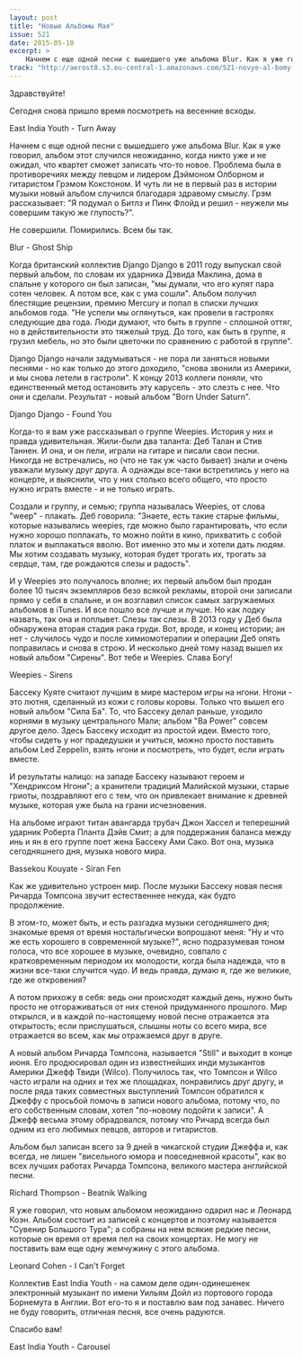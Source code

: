 ```yaml
---
layout: post
title: "Новые Альбомы Мая"
issue: 521
date: 2015-05-10
excerpt: >
    Начнем с еще одной песни с вышедшего уже альбома Blur. Как я уже говорил, альбом этот случился неожиданно, когда никто уже и не ожидал, что квартет сможет записать что-то новое. Проблема была в противоречиях между певцом и лидером Дэймоном Олборном и гитаристом Грэмом Кокстоном. И чуть ли не в первый раз в истории музыки новый альбом случился благодаря здравому смыслу. Грэм рассказывает: "Я подумал о Битлз и Пинк Флойд и решил - неужели мы совершим такую же глупость?".
track: "http://aerost8.s3.eu-central-1.amazonaws.com/521-novye-al-bomy-maja.mp3"
---
```


Здравствуйте!

Сегодня снова пришло время посмотреть на весенние всходы.

East India Youth - Turn Away

Начнем с еще одной песни с вышедшего уже альбома Blur. Как я уже говорил, альбом этот случился неожиданно, когда никто уже и не ожидал, что квартет сможет записать что-то новое. Проблема была в противоречиях между певцом и лидером Дэймоном Олборном и гитаристом Грэмом Кокстоном. И чуть ли не в первый раз в истории музыки новый альбом случился благодаря здравому смыслу. Грэм рассказывает: "Я подумал о Битлз и Пинк Флойд и решил - неужели мы совершим такую же глупость?".

Не совершили. Помирились. Всем бы так.

Blur - Ghost Ship

Когда британский коллектив Django Django в 2011 году выпускал свой первый альбом, по словам их ударника Дэвида Маклина, дома в спальне у которого он был записан, "мы думали, что его купят пара сотен человек. А потом все, как с ума сошли". Альбом получил блестящие рецензии, премию Mercury и попал в списки лучших альбомов года. "Не успели мы оглянуться, как провели в гастролях следующие два года. Люди думают, что быть в группе - сплошной оттяг, но в действительности это тяжелый труд. До того, как быть в группе, я грузил мебель, но это были цветочки по сравнению с работой в группе".

Django Django начали задумываться - не пора ли заняться новыми песнями - но как только до этого доходило, "снова звонили из Америки, и мы снова летели в гастроли". К концу 2013 коллеги поняли, что единственный метод остановить эту карусель - это слезть с нее. Что они и сделали. Результат - новый альбом "Born Under Saturn".

Django Django - Found You

Когда-то я вам уже рассказывал о группе Weepies. История у них и правда удивительная. Жили-были два таланта: Деб Талан и Стив Таннен. И она, и он пели, играли на гитаре и писали свои песни. Никогда не встречались, но (что не так уж часто бывает) знали и очень уважали музыку друг друга. А однажды все-таки встретились у него на концерте, и выяснили, что у них столько всего общего, что просто нужно играть вместе - и не только играть.

Создали и группу, и семью; группа называлась Weepies, от слова "weep" - плакать. Деб говорила: "Знаете, есть такие старые фильмы, которые назывались weepies, где можно было гарантировать, что если нужно хорошо поплакать, то можно пойти в кино, прихватить с собой платок и выплакаться вволю. Вот именно это мы и хотели дать людям. Мы хотим создавать музыку, которая будет трогать их, трогать за сердце, там, где рождаются слезы и радость".

И у Weepies это получалось вполне; их первый альбом был продан более 10 тысяч экземпляров безо всякой рекламы, второй они записали прямо у себя в спальне, и он возглавил список самых загружаемых альбомов в iTunes. И все пошло все лучше и лучше. Но как лодку назвать, так она и поплывет. Слезы так слезы. В 2013 году у Деб была обнаружена вторая стадия рака груди. Вот, вроде, и конец истории; ан нет - случилось чудо и после химиомотерапии и операции Деб опять поправилась и снова в строю. И несколько дней тому назад вышел их новый альбом "Сирены". Вот тебе и Weepies. Слава Богу!

Weepies - Sirens

Бассеку Куяте считают лучшим в мире мастером игры на нгони. Нгони - это лютня, сделанный из кожи с головы коровы. Только что вышел его новый альбом "Сила Ба". То, что Бассеку делал раньше, уходило корнями в музыку центрального Мали; альбом "Ba Power" совсем другое дело. Здесь Бассеку исходит из простой идеи. Вместо того, чтобы сидеть у ног прадедушки и учиться, можно просто поставить альбом Led Zeppelin, взять нгони и посмотреть, что будет, если играть вместе.

И результаты налицо: на западе Бассеку называют героем и "Хендриксом Нгони"; а хранители традиций Малийской музыки, старые гриоты, поздравляют его с тем, что он привлекает внимание к древней музыке, которая уже была на грани исчезновения.

На альбоме играют титан авангарда трубач Джон Хассел и теперешний ударник Роберта Планта Дэйв Смит; а для поддержания баланса между инь и ян в его группе поет жена Бассеку Ами Сако. Вот она, музыка сегодняшнего дня, музыка нового мира.

Bassekou Kouyate - Siran Fen

Как же удивительно устроен мир. После музыки Бассеку новая песня Ричарда Томпсона звучит естественнее некуда, как будто продолжение.

В этом-то, может быть, и есть разгадка музыки сегодняшнего дня; знакомые время от время ностальгически вопрошают меня: "Ну и что же есть хорошего в современной музыке?", ясно подразумевая тоном голоса, что все хорошее в музыке, очевидно, совпало с кратковременным периодом их молодости, когда была надежда, что в жизни все-таки случится чудо. И ведь правда, думаю я, где же великие, где же откровения?

А потом прихожу в себя: ведь они происходят каждый день, нужно быть просто не отгораживаться от них стеной придуманного прошлого. Мир открылся, и в каждой по-настоящему новой песне отражается эта открытость; если прислушаться, слышны ноты со всего мира, все отражается во всем, как мы отражаемся друг в друге.

А новый альбом Ричарда Томпсона, называется "Still" и выходит в конце июня. Его продюсировал один из известнейших инди музыкантов Америки Джефф Твиди (Wilco). Получилось так, что Томпсон и Wilco часто играли на одних и тех же площадках, понравились друг другу, и после ряда таких совместных выступлений Томпсон обратился к Джеффу с просьбой помочь в записи нового альбома, потому что, по его собственным словам, хотел "по-новому подойти к записи". А Джефф весьма этому обрадовался, потому что Ричард всегда был одним из его любимых певцов, авторов и гитаристов.

Альбом был записан всего за 9 дней в чикагской студии Джеффа и, как всегда, не лишен "висельного юмора и повседневной красоты", как во всех лучших работах Ричарда Томпсона, великого мастера английской песни.

Richard Thompson - Beatnik Walking

Я уже говорил, что новым альбомом неожиданно одарил нас и Леонард Коэн. Альбом состоит из записей с концертов и поэтому называется "Сувенир Большого Тура"; а собраны на нем всякие редкие песни, которые он время от время пел на своих концертах. Не могу не поставить вам еще одну жемчужину с этого альбома.

Leonard Cohen - I Can't Forget

Коллектив East India Youth - на самом деле один-одинешенек электронный музыкант по имени Уильям Дойл из портового города Борнемута в Англии. Вот его-то я и поставлю вам под занавес. Ничего не буду говорить, отличная песня, все очень радуются.

Спасибо вам!

East India Youth - Carousel
